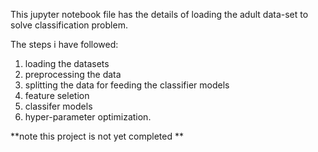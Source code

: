  This jupyter notebook file has the details of loading the adult data-set to solve classification problem.
 
The steps i have followed:
1. loading the datasets
2. preprocessing the data
3. splitting the data for feeding the classifier models
4. feature seletion
5. classifer models
6. hyper-parameter optimization.


**note this project is not yet completed ** 
